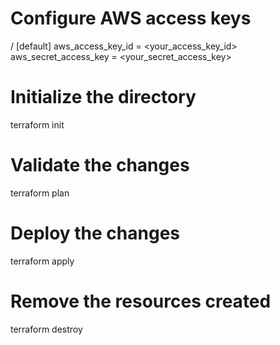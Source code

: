 # Configure AWS access keys
/ [default]
aws_access_key_id = <your_access_key_id>
aws_secret_access_key = <your_secret_access_key>
# Initialize the directory
terraform init
# Validate the changes
terraform plan
# Deploy the changes
terraform apply
# Remove the resources created
terraform destroy
